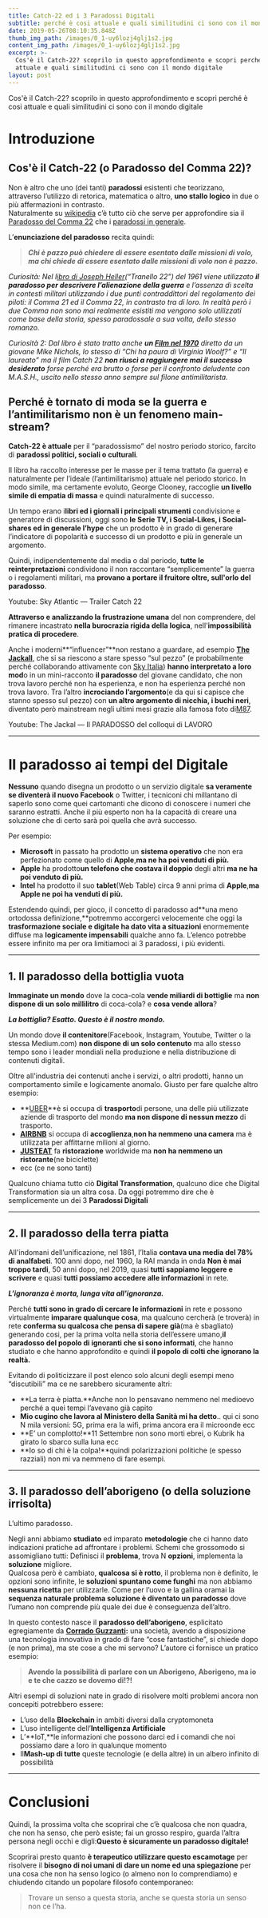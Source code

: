 ```yaml
---
title: Catch-22 ed i 3 Paradossi Digitali
subtitle: perché è cosi attuale e quali similitudini ci sono con il mondo digitale
date: 2019-05-26T08:10:35.848Z
thumb_img_path: /images/0_1-uy6lozj4glj1s2.jpg
content_img_path: /images/0_1-uy6lozj4glj1s2.jpg
excerpt: >-
  Cos'è il Catch-22? scoprilo in questo approfondimento e scopri perché è cosi
  attuale e quali similitudini ci sono con il mondo digitale
layout: post
---
```

Cos'è il Catch-22? scoprilo in questo approfondimento e scopri perché è cosi attuale e quali similitudini ci sono con il mondo digitale

# Introduzione

## Cos'è il Catch-22 (o Paradosso del Comma 22)?

Non è altro che uno (dei tanti) **paradossi** esistenti che teorizzano, attraverso l’utilizzo di retorica, matematica o altro, **uno stallo logico** in due o più affermazioni in contrasto.\
Naturalmente su [wikipedia](https://it.wikipedia.org/) c’è tutto ciò che serve per approfondire sia il [Paradosso del Comma 22](https://it.wikipedia.org/wiki/Paradosso_del_Comma_22) che i [paradossi in generale](https://it.wikipedia.org/wiki/Paradosso).

L’**enunciazione del paradosso** recita quindi:

> ***Chi è pazzo può chiedere di essere esentato dalle missioni di volo, ma chi chiede di essere esentato dalle missioni di volo non è pazzo.***

*Curiosità: Nel l[ibro di Joseph Heller](https://it.wikipedia.org/wiki/Comma_22_(romanzo))(“Tranello 22”) del 1961 viene utilizzato **il paradosso per descrivere l’alienazione della guerra** e l’assenza di scelta in contesti militari utilizzando i due punti contraddittori del regolamento dei piloti: il Comma 21 ed il Comma 22, in contrasto tra di loro. In realtà però i due Comma non sono mai realmente esistiti ma vengono solo utilizzati come base della storia, spesso paradossale a sua volta, dello stesso romanzo.*

*Curiosità 2: Dal libro è stato tratto anche **un [Film nel 1970](https://it.wikipedia.org/wiki/Comma_22_(film))** diretto da un giovane Mike Nichols, lo stesso di “Chi ha paura di Virginia Woolf?” e “Il laureato” ma il film Catch 22 **non riuscì a raggiungere mai il successo desiderato** forse perché era brutto o forse per il confronto deludente con M.A.S.H., uscito nello stesso anno sempre sul filone antimilitarista.*

## Perché è tornato di moda se la guerra e l’antimilitarismo non è un fenomeno main-stream?

**Catch-22 è attuale** per il “paradossismo” del nostro periodo storico, farcito di **paradossi politici, sociali o culturali**.

Il libro ha raccolto interesse per le masse per il tema trattato (la guerra) e naturalmente per l’ideale (l’antimilitarismo) attuale nel periodo storico. In modo simile, ma certamente evoluto, George Clooney, raccoglie **un livello simile di empatia di massa** e quindi naturalmente di successo.

Un tempo erano i**libri ed i giornali i principali strumenti** condivisione e generatore di discussioni, oggi sono **le Serie TV, i Social-Likes, i Social-shares ed in generale l’hype** che un prodotto è in grado di generare l’indicatore di popolarità e successo di un prodotto e più in generale un argomento.

Quindi, indipendentemente dal media o dal periodo, **tutte le reinterpretazioni** condividono il non raccontare “semplicemente” la guerra o i regolamenti militari, ma **provano a portare il fruitore oltre, sull'orlo del paradosso**.

Youtube: Sky Atlantic — Trailer Catch 22

**Attraverso e analizzando la frustrazione umana** del non comprendere, del rimanere incastrato **nella burocrazia rigida della logica**, nell'**impossibilità pratica di procedere**.

Anche i moderni**“influencer”**non restano a guardare, ad esempio **[The Jackall](https://www.youtube.com/channel/UCpB9uxBH-Hjoj_Jd9cnRC_w)**, che si sa riescono a stare spesso “sul pezzo” (e probabilmente perché collaborando attivamente con [Sky Italia](https://www.sky.it/)) **hanno interpretato a loro mod**o in un mini-racconto **il paradosso** del giovane candidato, che non trova lavoro perché non ha esperienza, e non ha esperienza perché non trova lavoro. Tra l’altro **incrociando l’argomento**(e da qui si capisce che stanno spesso sul pezzo) con **un altro argomento di nicchia, i buchi neri**, diventato però mainstream negli ultimi mesi grazie alla famosa foto di[M87](https://it.wikipedia.org/wiki/M87_(buco_nero)).

Youtube: The Jackal — Il PARADOSSO del colloqui di LAVORO

- - -

# Il paradosso ai tempi del Digitale

**Nessuno** quando disegna un prodotto o un servizio digitale **sa veramente se diventerà il nuovo Facebook** o Twitter, i tecniconi chi millantano di saperlo sono come quei cartomanti che dicono di conoscere i numeri che saranno estratti. Anche il più esperto non ha la capacità di creare una soluzione che di certo sarà poi quella che avrà successo.

Per esempio:

* **Microsoft** in passato ha prodotto un **sistema operativo** che non era perfezionato come quello di **Apple**,**ma ne ha poi venduti di più.**
* **Apple** ha prodotto**un telefono che costava il doppio** degli altri **ma ne ha poi venduto di più.**
* **Intel** ha prodotto il suo **tablet**(Web Table) circa 9 anni prima di **Apple**,**ma Apple ne poi ha venduti di più.**

Estendendo quindi, per gioco, il concetto di paradosso ad**una meno ortodossa definizione,**potremmo accorgerci velocemente che oggi la **trasformazione sociale e digitale ha dato vita a situazioni** enormemente diffuse ma **logicamente impensabili** qualche anno fa. L’elenco potrebbe essere infinito ma per ora limitiamoci ai 3 paradossi, i più evidenti.

- - -

## 1. Il paradosso della bottiglia vuota

**Immaginate un mondo** dove la coca-cola **vende miliardi di bottiglie** ma **non dispone di un solo millilitro** di coca-cola? e **cosa vende allora**?

***La bottiglia? Esatto. Questo è il nostro mondo.***

Un mondo dove **il contenitore**(Facebook, Instagram, Youtube, Twitter o la stessa Medium.com) **non dispone di un solo contenuto** ma allo stesso tempo sono i leader mondiali nella produzione e nella distribuzione di contenuti digitali.

Oltre all'industria dei contenuti anche i servizi, o altri prodotti, hanno un comportamento simile e logicamente anomalo. Giusto per fare qualche altro esempio:

* **[UBER](https://www.uber.com/it/it/)**è si occupa di **trasporto**di persone, una delle più utilizzate aziende di trasporto del mondo **ma non dispone di nessun mezzo** di trasporto.
* **[AIRBNB](https://www.airbnb.it/)** si occupa di **accoglienza**,**non ha nemmeno una camera** ma è utilizzata per affittarne milioni al giorno.
* **[JUSTEAT](https://www.justeat.it/)** fa **ristorazione** worldwide ma **non ha nemmeno un ristorante**(ne biciclette)
* ecc (ce ne sono tanti)

Qualcuno chiama tutto ciò **Digital Transformation**, qualcuno dice che Digital Transformation sia un altra cosa. Da oggi potremmo dire che è semplicemente un dei 3 **Paradossi Digitali**

- - -

## 2. Il paradosso della terra piatta

All'indomani dell’unificazione, nel 1861, l’Italia **contava una media del 78% di analfabeti**. 100 anni dopo, nel 1960, la RAI manda in onda **Non è mai troppo tardi**, 50 anni dopo, nel 2019, quasi **tutti sappiamo leggere e scrivere** e quasi **tutti possiamo accedere alle informazioni** in rete.

***L’ignoranza è morta, lunga vita all'ignoranza.***

Perché **tutti sono in grado di cercare le informazioni** in rete e possono virtualmente **imparare qualunque cosa**, ma qualcuno cercherà (e troverà) in rete **conferma su qualcosa che pensa di sapere già**(ma è sbagliato) generando cosi, per la prima volta nella storia dell’essere umano,**il paradosso del popolo di ignoranti che si sono informati**, che hanno studiato e che hanno approfondito e quindi **il popolo di colti che ignorano la realtà.**

Evitando di politicizzare il post elenco solo alcuni degli esempi meno “discutibili” ma ce ne sarebbero sicuramente altri:

* **La terra è piatta.**Anche non lo pensavano nemmeno nel medioevo perché a quei tempi l’avevano già capito
* **Mio cugino che lavora al Ministero della Sanità mi ha detto**.. qui ci sono N mila versioni: 5G, prima era la wifi, prima ancora era il microonde ecc
* **E’ un complotto!**11 Settembre non sono morti ebrei, o Kubrik ha girato lo sbarco sulla luna ecc
* **Io so di chi è la colpa!**quindi polarizzazioni politiche (e spesso razziali) non mi va nemmeno di fare esempi.

- - -

## 3. Il paradosso dell’aborigeno (o della soluzione irrisolta)

L’ultimo paradosso.

Negli anni abbiamo **studiato** ed imparato **metodologie** che ci hanno dato indicazioni pratiche ad affrontare i problemi. Schemi che grossomodo si assomigliano tutti: Definisci il **problema**, trova N **opzioni**, implementa la **soluzione** migliore.\
Qualcosa però è cambiato, **qualcosa si è rotto**, il problema non è definito, le opzioni sono infinite, le **soluzioni spuntano come funghi** ma non abbiamo **nessuna ricetta** per utilizzarle. Come per l’uovo e la gallina oramai la **sequenza naturale problema soluzione è diventato un paradosso** dove l’umano non comprende più quale dei due è conseguenza dell’altro.

In questo contesto nasce il **paradosso dell’aborigeno**, esplicitato egregiamente da **[Corrado Guzzanti](https://it.wikipedia.org/wiki/Corrado_Guzzanti):** una società, avendo a disposizione una tecnologia innovativa in grado di fare “cose fantastiche”, si chiede dopo (e non prima), ma ste cose a che mi servono? L’autore ci fornisce un pratico esempio:

> **Avendo la possibilità di parlare con un Aborigeno, Aborigeno, ma io e te che cazzo se dovemo di!?!**

Altri esempi di soluzioni nate in grado di risolvere molti problemi ancora non concepiti potrebbero essere:

* L’uso della **Blockchain** in ambiti diversi dalla cryptomoneta
* L’uso intelligente dell’**Intelligenza Artificiale**
* L’**IoT,**le informazioni che possono darci ed i comandi che noi possiamo dare a loro in qualunque momento
* Il**Mash-up di tutte** queste tecnologie (e della altre) in un albero infinito di possibilità

- - -

# Conclusioni

Quindi, la prossima volta che scoprirai che c’è qualcosa che non quadra, che non ha senso, che però esiste; fai un grosso respiro, guarda l’altra persona negli occhi e digli:**Questo è sicuramente un paradosso digitale!**

Scoprirai presto quanto **è terapeutico utilizzare questo escamotage** per risolvere il **bisogno di noi umani di dare un nome ed una spiegazione** per una cosa che non ha senso logico (o almeno non lo comprendiamo) e chiudendo citando un popolare filosofo contemporaneo:

> Trovare un senso a questa storia, anche se questa storia un senso non ce l’ha.